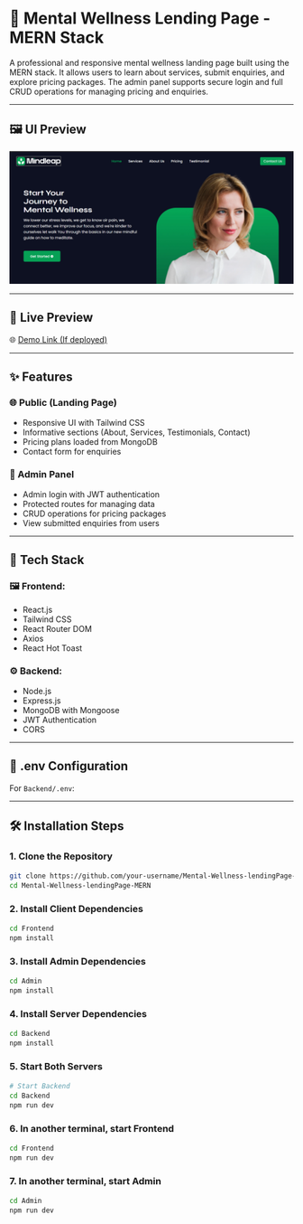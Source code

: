 # 🧠 Mental Wellness Lending Page - MERN Stack

A professional and responsive mental wellness landing page built using the MERN stack. It allows users to learn about services, submit enquiries, and explore pricing packages. The admin panel supports secure login and full CRUD operations for managing pricing and enquiries.

---

## 🖼️ UI Preview

![Project Screenshot](./Frontend/public/Screenshot.png)

---

## 🚀 Live Preview

🌐 [Demo Link (If deployed)](https://your-deployment-link.com)

---

## ✨ Features

### 🌐 Public (Landing Page)
- Responsive UI with Tailwind CSS
- Informative sections (About, Services, Testimonials, Contact)
- Pricing plans loaded from MongoDB
- Contact form for enquiries

### 🔐 Admin Panel
- Admin login with JWT authentication
- Protected routes for managing data
- CRUD operations for pricing packages
- View submitted enquiries from users

---

## 🔧 Tech Stack

### 🖼 Frontend:
- React.js
- Tailwind CSS
- React Router DOM
- Axios
- React Hot Toast

### ⚙️ Backend:
- Node.js
- Express.js
- MongoDB with Mongoose
- JWT Authentication
- CORS

---

## 🔑 .env Configuration

For `Backend/.env`:

---

## 🛠️ Installation Steps

### 1. Clone the Repository
```bash
git clone https://github.com/your-username/Mental-Wellness-lendingPage-MERN.git
cd Mental-Wellness-lendingPage-MERN
```

### 2. Install Client Dependencies
```bash
cd Frontend
npm install
```

### 3. Install Admin Dependencies
```bash
cd Admin
npm install
```

### 4. Install Server Dependencies
```bash
cd Backend
npm install
```

### 5. Start Both Servers
```bash
# Start Backend
cd Backend
npm run dev
```

### 6. In another terminal, start Frontend
```bash
cd Frontend
npm run dev
```

### 7. In another terminal, start Admin
```bash
cd Admin
npm run dev
```
